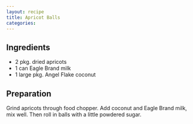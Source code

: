 ```yaml
---
layout: recipe
title: Apricot Balls
categories:
---
```


## Ingredients

- 2 pkg. dried apricots
- 1 can Eagle Brand milk
- 1 large pkg. Angel Flake coconut

## Preparation

Grind apricots through food chopper. Add coconut and Eagle Brand milk, mix well.  Then roll in balls with a little powdered sugar.